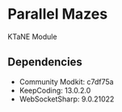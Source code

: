 # Parallel Mazes
KTaNE Module

## Dependencies
* Community Modkit: c7df75a
* KeepCoding: 13.0.2.0
* WebSocketSharp: 9.0.21022
